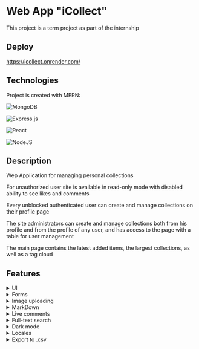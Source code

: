# Web App "iCollect"

This project is a term project as part of the internship

## Deploy

https://icollect.onrender.com/

## Technologies

Project is created with MERN:

![MongoDB](https://img.shields.io/badge/MongoDB-%234ea94b.svg?style=for-the-badge&logo=mongodb&logoColor=white)

![Express.js](https://img.shields.io/badge/express.js-%23404d59.svg?style=for-the-badge&logo=express&logoColor=%2361DAFB)

![React](https://img.shields.io/badge/react-%2320232a.svg?style=for-the-badge&logo=react&logoColor=%2361DAFB)

![NodeJS](https://img.shields.io/badge/node.js-6DA55F?style=for-the-badge&logo=node.js&logoColor=white)


## Description

Wep Application for managing personal collections

For unauthorized user site is available in read-only mode with disabled ability to see likes and comments

Every unblocked authenticated user can create and manage collections on their profile page

The site administrators can create and manage collections both from his profile and from the profile of any user, and has access to the page with a table for user management

The main page contains the latest added items, the largest collections, as well as a tag cloud

## Features

<details>
<summary>UI</summary>

The project is made using **Material UI** components

</details>

<details>
<summary>Forms</summary>

The forms in the project are controlled by **react-hook-form**

The project has forms:

* *Registration, login*

  Forms consist of text fields

* *Collection creation*

  The form is implemented in a modal window in the user profile

  The form consists of:<br>
  * Text field for input the title of the collection
  * Field to add a picture and view it after uploading to the cloud
  * Field for selecting a collection subject with a fixed set options
  * Field for input the description with the possibility of styling the text by the user
  * And optional extra fields for collection customization, which allow you to select future fields (by specifying the field name and data type) that will be displayed when you create collection items

* *Item creation*

  The form is implemented in a modal window on the collection page

  The form consists of:<br>
  * Text field for input the title of the item
  * Field for entering tags that is a *React Autocomplete component*, with the ability to select tags from those previously entered on the site when creating other items
  * Extra fields that are created depending on the data passed by the user when creating the collection.<br>
  There are 5 types of extra fields: 
      1. Number
      2. String
      3. Text (with the possibility of styling the text by the user)
      4. Date
      5. Checkbox

</details>

<details>
<summary>Image uploading</summary>

Images uploaded by the user are stored in **Firebase** cloud. An image url is saved to the database when the collection creation form is submitted

</details>

<details>
<summary>MarkDown</summary>

Using **react-draft-wysiwyg** it is possible to stylize user-entered text (**bold**, *italic*, <u>underline</u>, ~~strikethrough~~, ``monospace``, superscript<sup>superscript</sup> and subscript<sub>subscript</sub>)

Using **markdown-to-jsx** the formatted text is displayed in the interface

Using **html-to-text** these fields appear as plain text in the table on the collection page

</details>

<details>
<summary>Live comments</summary>

On the page of each item is implemented comments block, which are updated in live mode using **Pusher**. 

Comments block is available only to authorized users

</details>

<details>
<summary>Full-text search</summary>

The full-text search is done with the help of **MiniSearch** on server side and the result is a list of items

</details>

<details>
<summary>Dark mode</summary>

Switching the theme of the site is done by clicking on the button in the header

Implemented based on MUI **createTheme** and **ThemeProvider**

</details>

<details>
<summary>Locales</summary>

Site localization can be switched by selecting a language in the header

Implemented based on **react-intl**

</details>

<details>
<summary>Export to .csv</summary>

Implemented possible to save a list of items of a particular collection in csv format using **react-json-to-csv**

</details>